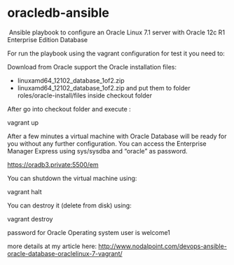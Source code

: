 # oracledb-ansible
<!-- Piwik Image Tracker -->
<noscript>
<img src="http://www.link.net.gr/piwik/piwik.php?idsite=1&rec=1" style="border:0" alt="" />
</noscript>
<!-- End Piwik -->
Ansible playbook to configure an Oracle Linux 7.1 server with Oracle 12c R1 Enterprise Edition Database

For run the playbook using the vagrant configuration for test it you need to:

Download from Oracle support the Oracle installation files: 
- linuxamd64_12102_database_1of2.zip
- linuxamd64_12102_database_1of2.zip
and put them to folder roles/oracle-install/files inside checkout folder

After go into checkout folder and execute :

vagrant up 

After a few minutes a virtual machine with Oracle Database will be ready for you without any further configuration. You can access the Enterprise Manager Express using sys/sysdba and “oracle” as password.

https://oradb3.private:5500/em

You can shutdown the virtual machine using:

vagrant halt

You can destroy it (delete from disk) using:

vagrant destroy

password for Oracle Operating system user is welcome1

more details at my article here: http://www.nodalpoint.com/devops-ansible-oracle-database-oraclelinux-7-vagrant/